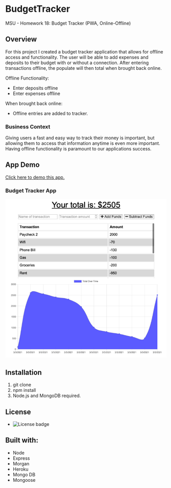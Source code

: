 # BudgetTracker
MSU - Homework 18: Budget Tracker (PWA, Online-Offline)

## Overview
For this project I created a budget tracker application that allows for offline access and functionality.
The user will be able to add expenses and deposits to their budget with or without a connection. After entering transactions offline, the populate will then total when brought back online.

Offline Functionality:
  * Enter deposits offline
  * Enter expenses offline

When brought back online:
  * Offline entries are added to tracker.

### Business Context
Giving users a fast and easy way to track their money is important, but allowing them to access that information anytime is even more important. Having offline functionality is paramount to our applications success.

## App Demo
[Click here to demo this app.](https://blooming-mesa-02809.herokuapp.com/)

### Budget Tracker App
![Budget Tracker Demo](/public/images/demo1.png)

## Installation
1. git clone
2. npm install
3. Node.js and MongoDB required.

## License
* ![License badge](https://img.shields.io/badge/License-MIT-green)

## Built with:
* Node
* Express
* Morgan
* Heroku
* Mongo DB
* Mongoose